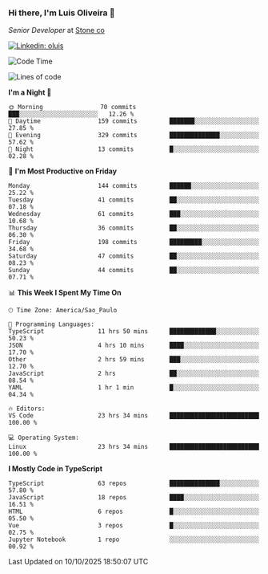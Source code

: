 ### Hi there, I'm Luis Oliveira 👋
*Senior Developer* at [Stone co](https://www.stone.com.br)  

[![Linkedin: oluis](https://img.shields.io/badge/-ooluis-blue?style=flat-square&logo=Linkedin&logoColor=white&link=https://www.linkedin.com/in/ooluis)](https://www.linkedin.com/in/ooluis/)

<!--START_SECTION:waka-->
![Code Time](http://img.shields.io/badge/Code%20Time-5%2C238%20hrs%2039%20mins-blue)

![Lines of code](https://img.shields.io/badge/From%20Hello%20World%20I%27ve%20Written-330.7%20thousand%20lines%20of%20code-blue)

**I'm a Night 🦉** 

```text
🌞 Morning                70 commits          ███░░░░░░░░░░░░░░░░░░░░░░   12.26 % 
🌆 Daytime                159 commits         ███████░░░░░░░░░░░░░░░░░░   27.85 % 
🌃 Evening                329 commits         ██████████████░░░░░░░░░░░   57.62 % 
🌙 Night                  13 commits          █░░░░░░░░░░░░░░░░░░░░░░░░   02.28 % 
```
📅 **I'm Most Productive on Friday** 

```text
Monday                   144 commits         ██████░░░░░░░░░░░░░░░░░░░   25.22 % 
Tuesday                  41 commits          ██░░░░░░░░░░░░░░░░░░░░░░░   07.18 % 
Wednesday                61 commits          ███░░░░░░░░░░░░░░░░░░░░░░   10.68 % 
Thursday                 36 commits          ██░░░░░░░░░░░░░░░░░░░░░░░   06.30 % 
Friday                   198 commits         █████████░░░░░░░░░░░░░░░░   34.68 % 
Saturday                 47 commits          ██░░░░░░░░░░░░░░░░░░░░░░░   08.23 % 
Sunday                   44 commits          ██░░░░░░░░░░░░░░░░░░░░░░░   07.71 % 
```


📊 **This Week I Spent My Time On** 

```text
🕑︎ Time Zone: America/Sao_Paulo

💬 Programming Languages: 
TypeScript               11 hrs 50 mins      █████████████░░░░░░░░░░░░   50.23 % 
JSON                     4 hrs 10 mins       ████░░░░░░░░░░░░░░░░░░░░░   17.70 % 
Other                    2 hrs 59 mins       ███░░░░░░░░░░░░░░░░░░░░░░   12.70 % 
JavaScript               2 hrs               ██░░░░░░░░░░░░░░░░░░░░░░░   08.54 % 
YAML                     1 hr 1 min          █░░░░░░░░░░░░░░░░░░░░░░░░   04.34 % 

🔥 Editors: 
VS Code                  23 hrs 34 mins      █████████████████████████   100.00 % 

💻 Operating System: 
Linux                    23 hrs 34 mins      █████████████████████████   100.00 % 
```

**I Mostly Code in TypeScript** 

```text
TypeScript               63 repos            ██████████████░░░░░░░░░░░   57.80 % 
JavaScript               18 repos            ████░░░░░░░░░░░░░░░░░░░░░   16.51 % 
HTML                     6 repos             █░░░░░░░░░░░░░░░░░░░░░░░░   05.50 % 
Vue                      3 repos             █░░░░░░░░░░░░░░░░░░░░░░░░   02.75 % 
Jupyter Notebook         1 repo              ░░░░░░░░░░░░░░░░░░░░░░░░░   00.92 % 
```




 Last Updated on 10/10/2025 18:50:07 UTC
<!--END_SECTION:waka-->
